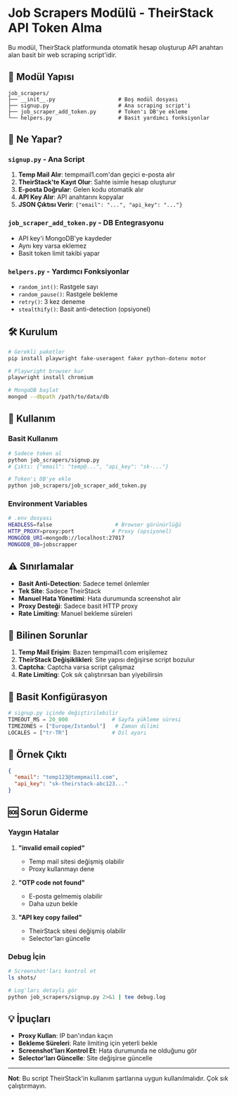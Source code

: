 # Job Scrapers Modülü - TheirStack API Token Alma

Bu modül, TheirStack platformunda otomatik hesap oluşturup API anahtarı alan basit bir web scraping script'idir.

## 📁 Modül Yapısı

```
job_scrapers/
├── __init__.py                    # Boş modül dosyası
├── signup.py                      # Ana scraping script'i
├── job_scraper_add_token.py       # Token'ı DB'ye ekleme
└── helpers.py                     # Basit yardımcı fonksiyonlar
```

## 🔧 Ne Yapar?

### `signup.py` - Ana Script
1. **Temp Mail Alır**: tempmail1.com'dan geçici e-posta alır
2. **TheirStack'te Kayıt Olur**: Sahte isimle hesap oluşturur
3. **E-posta Doğrular**: Gelen kodu otomatik alır
4. **API Key Alır**: API anahtarını kopyalar
5. **JSON Çıktısı Verir**: `{"email": "...", "api_key": "..."}`

### `job_scraper_add_token.py` - DB Entegrasyonu
- API key'i MongoDB'ye kaydeder
- Aynı key varsa eklemez
- Basit token limit takibi yapar

### `helpers.py` - Yardımcı Fonksiyonlar
- `random_int()`: Rastgele sayı
- `random_pause()`: Rastgele bekleme
- `retry()`: 3 kez deneme
- `stealthify()`: Basit anti-detection (opsiyonel)

## 🛠️ Kurulum

```bash
# Gerekli paketler
pip install playwright fake-useragent faker python-dotenv motor

# Playwright browser kur
playwright install chromium

# MongoDB başlat
mongod --dbpath /path/to/data/db
```

## 🎯 Kullanım

### Basit Kullanım
```bash
# Sadece token al
python job_scrapers/signup.py
# Çıktı: {"email": "temp@...", "api_key": "sk-..."}

# Token'ı DB'ye ekle
python job_scrapers/job_scraper_add_token.py
```

### Environment Variables
```bash
# .env dosyası
HEADLESS=false                    # Browser görünürlüğü
HTTP_PROXY=proxy:port            # Proxy (opsiyonel)
MONGODB_URI=mongodb://localhost:27017
MONGODB_DB=jobscrapper
```

## ⚠️ Sınırlamalar

- **Basit Anti-Detection**: Sadece temel önlemler
- **Tek Site**: Sadece TheirStack
- **Manuel Hata Yönetimi**: Hata durumunda screenshot alır
- **Proxy Desteği**: Sadece basit HTTP proxy
- **Rate Limiting**: Manuel bekleme süreleri

## 🚨 Bilinen Sorunlar

1. **Temp Mail Erişim**: Bazen tempmail1.com erişilemez
2. **TheirStack Değişiklikleri**: Site yapısı değişirse script bozulur
3. **Captcha**: Captcha varsa script çalışmaz
4. **Rate Limiting**: Çok sık çalıştırırsan ban yiyebilirsin

## 🔧 Basit Konfigürasyon

```python
# signup.py içinde değiştirilebilir
TIMEOUT_MS = 20_000              # Sayfa yükleme süresi
TIMEZONES = ["Europe/Istanbul"]   # Zaman dilimi
LOCALES = ["tr-TR"]              # Dil ayarı
```

## 📝 Örnek Çıktı

```json
{
  "email": "temp123@tempmail1.com",
  "api_key": "sk-theirstack-abc123..."
}
```

## 🆘 Sorun Giderme

### Yaygın Hatalar

1. **"invalid email copied"**
   - Temp mail sitesi değişmiş olabilir
   - Proxy kullanmayı dene

2. **"OTP code not found"**
   - E-posta gelmemiş olabilir
   - Daha uzun bekle

3. **"API key copy failed"**
   - TheirStack sitesi değişmiş olabilir
   - Selector'ları güncelle

### Debug İçin
```bash
# Screenshot'ları kontrol et
ls shots/

# Log'ları detaylı gör
python job_scrapers/signup.py 2>&1 | tee debug.log
```

## 💡 İpuçları

- **Proxy Kullan**: IP ban'ından kaçın
- **Bekleme Süreleri**: Rate limiting için yeterli bekle
- **Screenshot'ları Kontrol Et**: Hata durumunda ne olduğunu gör
- **Selector'ları Güncelle**: Site değişirse güncelle

---

**Not**: Bu script TheirStack'in kullanım şartlarına uygun kullanılmalıdır. Çok sık çalıştırmayın. 